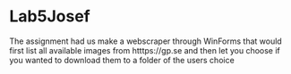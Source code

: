 # Lab5Josef

The assignment had us make a webscraper through WinForms that would first list all available images from htttps://gp.se and then let you choose
if you wanted to download them to a folder of the users choice

